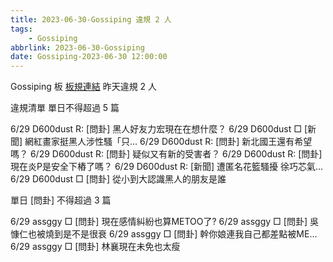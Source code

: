 ```yaml
---
title: 2023-06-30-Gossiping 違規 2 人
tags:
    - Gossiping
abbrlink: 2023-06-30-Gossiping
date: Gossiping-2023-06-30 12:00:00
---
```

Gossiping 板 [板規連結](https://www.ptt.cc/bbs/Gossiping/M.1637425085.A.07D.html)
昨天違規 2 人
<!-- more -->

違規清單
單日不得超過 5 篇

6/29 D600dust R: [問卦] 黑人好友力宏現在在想什麼？
6/29 D600dust □ [新聞] 網紅畫家挺黑人涉性騷「只…
6/29 D600dust R: [問卦] 新北國王還有希望嗎？
6/29 D600dust R: [問卦] 疑似又有新的受害者？
6/29 D600dust R: [問卦] 現在炎P是安全下樁了嗎？
6/29 D600dust R: [新聞] 遭匿名花籃騷擾 徐巧芯氣…
6/29 D600dust □ [問卦] 從小到大認識黑人的朋友是誰

單日 [問卦] 不得超過 3 篇

6/29 assggy □ [問卦] 現在感情糾紛也算METOO了?
6/29 assggy □ [問卦] 吳慷仁也被燒到是不是很衰
6/29 assggy □ [問卦] 幹你娘連我自己都差點被ME…
6/29 assggy □ [問卦] 林襄現在未免也太瘦